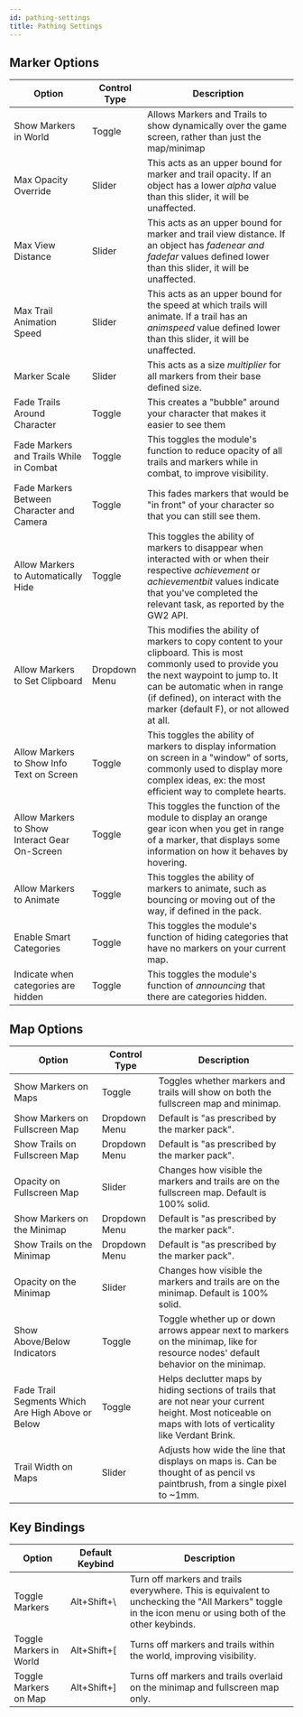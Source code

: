 ```yaml
---
id: pathing-settings
title: Pathing Settings
---
```


## Marker Options

| Option | Control Type | Description |
|----------------|------|------------------------|
| Show Markers in World | Toggle | Allows Markers and Trails to show dynamically over the game screen, rather than just the map/minimap |
| Max Opacity Override | Slider | This acts as an upper bound for marker and trail opacity. If an object has a lower _alpha_ value than this slider, it will be unaffected. |
| Max View Distance | Slider | This acts as an upper bound for marker and trail view distance. If an object has _fadenear and fadefar_ values defined lower than this slider, it will be unaffected. |
| Max Trail Animation Speed | Slider | This acts as an upper bound for the speed at which trails will animate. If a trail has an _animspeed_ value defined lower than this slider, it will be unaffected. |
| Marker Scale | Slider | This acts as a size _multiplier_ for all markers from their base defined size. |
| Fade Trails Around Character | Toggle | This creates a "bubble" around your character that makes it easier to see them |
| Fade Markers and Trails While in Combat | Toggle | This toggles the module's function to reduce opacity of all trails and markers while in combat, to improve visibility. |
| Fade Markers Between Character and Camera | Toggle | This fades markers that would be "in front" of your character so that you can still see them. |
| Allow Markers to Automatically Hide | Toggle | This toggles the ability of markers to disappear when interacted with or when their respective _achievement_ or _achievementbit_ values indicate that you've completed the relevant task, as reported by the GW2 API. |
| Allow Markers to Set Clipboard | Dropdown Menu | This modifies the ability of markers to copy content to your clipboard. This is most commonly used to provide you the next waypoint to jump to. It can be automatic when in range (if defined), on interact with the marker (default F), or not allowed at all. |
| Allow Markers to Show Info Text on Screen | Toggle | This toggles the ability of markers to display information on screen in a "window" of sorts, commonly used to display more complex ideas, ex: the most efficient way to complete hearts. |
| Allow Markers to Show Interact Gear On-Screen | Toggle | This toggles the function of the module to display an orange gear icon when you get in range of a marker, that displays some information on how it behaves by hovering. |
| Allow Markers to Animate | Toggle | This toggles the ability of markers to animate, such as bouncing or moving out of the way, if defined in the pack. |
| Enable Smart Categories | Toggle | This toggles the module's function of hiding categories that have no markers on your current map. |
| Indicate when categories are hidden | Toggle | This toggles the module's function of _announcing_ that there are categories hidden. |

## Map Options

| Option | Control Type | Description |
|----------------|------|------------------------|
| Show Markers on Maps | Toggle | Toggles whether markers and trails will show on both the fullscreen map and minimap. |
| Show Markers on Fullscreen Map | Dropdown Menu | Default is "as prescribed by the marker pack". |
| Show Trails on Fullscreen Map | Dropdown Menu | Default is "as prescribed by the marker pack". |
| Opacity on Fullscreen Map | Slider | Changes how visible the markers and trails are on the fullscreen map. Default is 100% solid. |
| Show Markers on the Minimap | Dropdown Menu | Default is "as prescribed by the marker pack". |
| Show Trails on the Minimap | Dropdown Menu | Default is "as prescribed by the marker pack". |
| Opacity on the Minimap | Slider | Changes how visible the markers and trails are on the minimap. Default is 100% solid. |
| Show Above/Below Indicators | Toggle | Toggle whether up or down arrows appear next to markers on the minimap, like for resource nodes' default behavior on the minimap. |
| Fade Trail Segments Which Are High Above or Below | Toggle | Helps declutter maps by hiding sections of trails that are not near your current height. Most noticeable on maps with lots of verticality like Verdant Brink. |
| Trail Width on Maps | Slider | Adjusts how wide the line that displays on maps is. Can be thought of as pencil vs paintbrush, from a single pixel to ~1mm. |

## Key Bindings

| Option | Default Keybind | Description |
|--------|------------------|------------------------|
| Toggle Markers | Alt+Shift+\ | Turn off markers and trails everywhere. This is equivalent to unchecking the "All Markers" toggle in the icon menu or using both of the other keybinds. |
| Toggle Markers in World | Alt+Shift+[ | Turns off markers and trails within the world, improving visibility. |
| Toggle Markers on Map | Alt+Shift+] | Turns off markers and trails overlaid on the minimap and fullscreen map only. |